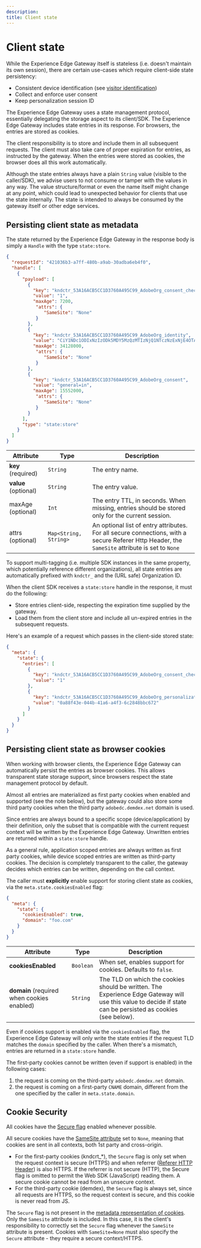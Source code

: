 ```yaml
---
description: 
title: Client state
---
```


# Client state

While the Experience Edge Gateway itself is stateless (i.e. doesn't maintain its own session), there are certain use-cases which require client-side state persistency:

* Consistent device identification (see [visitor identification](visitor-identification.md))
* Collect and enforce user consent
* Keep personalization session ID

The Experience Edge Gateway uses a state management protocol, essentially delegating the storage aspect to its client/SDK. The Experience Edge Gateway includes state entries in its response. For browsers, the entries are stored as cookies.

The client responsibility is to store and include them in all subsequent requests. The client must also take care of proper expiration for entries, as instructed by the gateway. When the entries were stored as cookies, the browser does all this work automatically.

Although the state entries always have a plain `String` value (visible to the caller/SDK), we advise users to not consume or tamper with the values in any way. The value structure/format or even the name itself might change at any
point, which could lead to unexpected behavior for clients that use the state internally. The state is intended to always be consumed by the gateway itself or other edge services.

## Persisting client state as metadata

The state returned by the Experience Edge Gateway in the response body is simply a `Handle` with the type `state:store`.

```json
{
  "requestId": "421036b3-a7ff-480b-a9ab-30adba6eb4f0",
  "handle": [
    {
      "payload": [
        {
          "key": "kndctr_53A16ACB5CC1D3760A495C99_AdobeOrg_consent_check",
          "value": "1",
          "maxAge": 7200,
           "attrs": {
              "SameSite": "None"
           }
        },
        {
          "key": "kndctr_53A16ACB5CC1D3760A495C99_AdobeOrg_identity",
          "value": "CiY1NDc1ODIxNzIzODk5MDY5MzQzMTIzNjQ1NTczNzExNjE4OTA1MFINCLGOvszNLhABGAEgBKABsY6-zM0uqAGHz-z2y82cul3wAbGOvszNLg==",
          "maxAge": 34128000,
           "attrs": {
              "SameSite": "None"
           }
        },
        {
          "key": "kndctr_53A16ACB5CC1D3760A495C99_AdobeOrg_consent",
          "value": "general=in",
          "maxAge": 15552000,
           "attrs": {
              "SameSite": "None"
           }
        }
      ],
      "type": "state:store"
    }
  ]
}
```

| Attribute | Type | Description |
| --- | --- | --- |
| **key** (required) | `String` | The entry name. |
| **value** (optional) | `String` | The entry value. |
| maxAge (optional) | `Int` | The entry TTL, in seconds. When missing, entries should be stored only for the current session. |
| attrs (optional) | `Map<String, String>` | An optional list of entry attributes. For all secure connections, with a secure Referer Http Header, the `SameSite` attribute is set to `None` |


To support multi-tagging (i.e. multiple SDK instances in the same property, which potentially reference different organizations), all state entries are automatically prefixed with `kndctr_` and the (URL safe) Organization ID.

When the client SDK receives a `state:store` handle in the response, it must do the following:

* Store entries client-side, respecting the expiration time supplied by the gateway.
* Load them from the client store and include all un-expired entries in the subsequent requests.

Here's an example of a request which passes in the client-side stored state:

```json
{
  "meta": {
    "state": {
      "entries": [
        {
          "key": "kndctr_53A16ACB5CC1D3760A495C99_AdobeOrg_consent_check",
          "value": "1"
        },
        {
          "key": "kndctr_53A16ACB5CC1D3760A495C99_AdobeOrg_personalization_sessionId",
          "value": "0a88f43e-044b-41a6-a4f3-6c2848bbc672"
        }
      ]
    }
  }
}
```

## Persisting client state as browser cookies

When working with browser clients, the Experience Edge Gateway can automatically persist the entries as browser cookies. This allows transparent state storage support, since browsers respect the state management protocol by default.

Almost all entries are materialized as first party cookies when enabled and supported (see the note below), but the gateway could also store some third party cookies when the third party `adobedc.demdex.net` domain is used.

Since entries are always bound to a specific scope (device/application) by their definition, only the subset that is compatible with the current request context will be written by the Experience Edge Gateway. Unwritten entries are
returned within a `state:store` handle.

As a general rule, application scoped entries are always written as first party cookies, while device scoped entries are written as third-party cookies. The decision is completely transparent to the caller, the gateway decides which entries can be written, depending on the call context.

The caller must **explicitly** enable support for storing client state as cookies, via the `meta.state.cookiesEnabled` flag:

```json
{
  "meta": {
    "state": {
      "cookiesEnabled": true,
      "domain": "foo.com"
    }
  }
}
```
| Attribute | Type | Description |
| --- | --- | --- |
| **cookiesEnabled** | `Boolean` | When set, enables support for cookies. Defaults to `false`. |
| **domain** (required when cookies enabled) | `String` | The TLD on which the cookies should be written. The Experience Edge Gateway will use this value to decide if state can be persisted as cookies (see below). |

Even if cookies support is enabled via the `cookiesEnabled` flag, the Experience Edge Gateway will only write the state entries if the request TLD matches the `domain` specified by the caller. When there's a mismatch, entries are returned in a `state:store` handle.

The first-party cookies cannot be written (even if support is enabled) in the following cases:

1. the request is coming on the third-party `adobedc.demdex.net` domain.
2. the request is coming on a first-party `CNAME` domain, different from the one specified by the caller in `meta.state.domain`.

## Cookie Security

All cookies have the [Secure flag](https://developer.mozilla.org/en-US/docs/Web/HTTP/Cookies#restrict_access_to_cookies) enabled whenever possible.

All secure cookies have the [SameSite attribute](https://developer.mozilla.org/en-US/docs/Web/HTTP/Headers/Set-Cookie/SameSite) set to `None`, meaning that cookies are sent in all contexts, both 1st party and cross-origin.

* For the first-party cookies (kndcrt_\*), the `Secure` flag is only set when the request context is secure (HTTPS) and when referrer ([Referer HTTP Header](https://developer.mozilla.org/en-US/docs/Web/HTTP/Headers/Referer)) is also HTTPS. If the referrer is not secure (HTTP), the Secure flag is omitted to permit the Web SDK (JavaScript) reading them. A secure cookie cannot be read from an unsecure context.
* For the third-party cookie (demdex), the `Secure` flag is always set, since all requests are HTTPS, so the request context is secure, and this cookie is never read from JS.

The `Secure` flag is not present in the [metadata representation of cookies](#state-as-metadata). Only the `Samesite` attribute is included. In this case, it is the client's responsibility to correctly set the `Secure` flag whenever the `SameSite` attribute is present. Cookies with `SameSite=None` must also specify the `Secure` attribute - they require a secure context/HTTPS.
